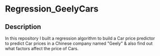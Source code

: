 # Regression_GeelyCars
## Description
In this repository I built a regression algorithm to build a Car price predictor to predict Car prices in a Chinese company named "Geely" & also find out what factors affect the price of Cars. 

